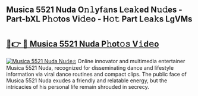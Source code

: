## Musica 5521 Nuda O𝚗𝚕yf𝚊ns L𝚎a𝚔ed N𝚞𝚍es - Part-bXL P𝚑𝚘tos Vi𝚍𝚎o - H𝚘𝚝 Part L𝚎a𝚔s LgVMs

# <h2><a href="http://kf5oldp.oniu.top/?m=Musica+5521+Nuda">🔗👉 🔴 Musica 5521 Nuda P𝚑ot𝚘𝚜 V𝚒d𝚎o</a></h2>

[![Musica 5521 Nuda Nu𝚍e𝚜](https://i.imgur.com/0qMVB7G.gif)](http://kf5oldp.oniu.top/?m=Musica+5521+Nuda)
Online innovator and multimedia entertainer Musica 5521 Nuda, recognized for disseminating dance and lifestyle information via viral dance routines and compact clips. The public face of Musica 5521 Nuda exudes a friendly and relatable energy, but the intricacies of his personal life remain shrouded in secrecy.  
